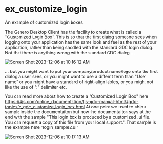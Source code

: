 # ex_customize_login
An example of customized login boxes

The Genero Desktop Client has the facility to create what is called a "Customized Login Box".  This is so that the first dialog someone sees when logging onto your application has the same look and feel as the rest of your application, rather than being saddled with the standard GDC login dialog.  Not that there is anything wrong with the standard GDC dialog ...

![Screen Shot 2023-12-06 at 10 16 12 AM](https://github.com/FourjsGenero/ex_customize_login/assets/13615993/f04e965e-c2ec-4d14-92e4-cf085ab8842d)


... but you might want to put your company/product name/logo onto the first dialog a user sees, or you might want to use a differnt term than "User name" or you might have a standard of right-align lables, or you might not like the use of ":" delimiter etc.

You can read more about how to create a "Customized Login Box" here https://4js.com/online_documentation/fjs-gdc-manual-html/#gdc-topics/c_gdc_customize_login_box.html At one point we used to ship a sample inside the documentaiton but now the documentaiton says at the end with the sample "This login box is produced by a customized .ui file. You can request a copy of this file from your local support.".  That sample is the example here "login_sample2.ui"

![Screen Shot 2023-12-06 at 10 17 13 AM](https://github.com/FourjsGenero/ex_customize_login/assets/13615993/b546d249-1ff8-4a2e-b1e3-352c41c57bdd)
